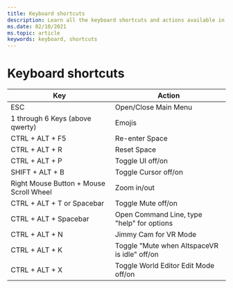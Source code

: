 ```yaml
---
title: Keyboard shortcuts
description: Learn all the keyboard shortcuts and actions available in AltspaceVR.
ms.date: 02/10/2021
ms.topic: article
keywords: keyboard, shortcuts
---
```


# Keyboard shortcuts

| Key | Action |
|---|---|
| ESC | Open/Close Main Menu |
| 1 through 6 Keys (above qwerty) | Emojis |
| CTRL + ALT + F5 | Re-enter Space |
| CTRL + ALT + R | Reset Space |
| CTRL + ALT + P | Toggle UI off/on |
| SHIFT + ALT + B | Toggle Cursor off/on |
| Right Mouse Button + Mouse Scroll Wheel | Zoom in/out |
| CTRL + ALT + T or Spacebar | Toggle Mute off/on |
| CTRL + ALT + Spacebar | Open Command Line, type "help" for options |
| CTRL + ALT + N | Jimmy Cam for VR Mode |
| CTRL + ALT + K | Toggle "Mute when AltspaceVR is idle" off/on |
| CTRL + ALT + X | Toggle World Editor Edit Mode off/on |